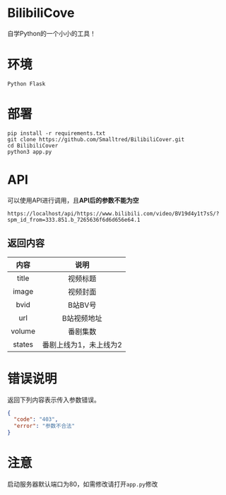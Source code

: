 

# BilibiliCove

自学Python的一个小小的工具！

# 环境

```
Python Flask
```

# 部署

```
pip install -r requirements.txt
git clone https://github.com/Smalltred/BilibiliCover.git
cd BilibiliCover
python3 app.py
```

# API

可以使用API进行调用，且**API后的参数不能为空**

```
https://localhost/api/https://www.bilibili.com/video/BV19d4y1t7sS/?spm_id_from=333.851.b_7265636f6d6d656e64.1
```

## 返回内容

|  内容  |          说明          |
| :----: | :--------------------: |
| title  |        视频标题        |
| image  |        视频封面        |
|  bvid  |        B站BV号         |
|  url   |      B站视频地址       |
| volume |        番剧集数        |
| states | 番剧上线为1，未上线为2 |

# 错误说明

返回下列内容表示传入参数错误。

```json
{
  "code": "403", 
  "error": "参数不合法"
}
```

# 注意

启动服务器默认端口为80，如需修改请打开`app.py`修改

